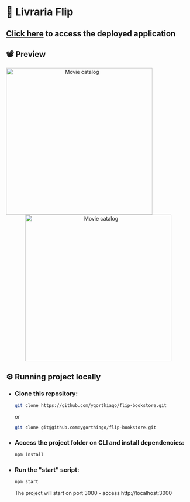 # 📖 Livraria Flip

## <a href="https://flip-bookstore.vercel.app/" target="_blank">Click here</a> to access the deployed application

## 📽 Preview
  <div align="center">
    <img alt="Movie catalog" title="Movie Catalog" src="https://i.ibb.co/jJtZGTY/mobile-flipbookstore.gif" height="400" align="left" />
    <img alt="Movie catalog" title="Movie Catalog" src="https://i.ibb.co/mq5d69L/desktop-flipbookstore.gif" height="400" />
  </div>
  
## ⚙ Running project locally

- ### Clone this repository:
  ```bash
  git clone https://github.com/ygorthiago/flip-bookstore.git
  ```
  or 

  ```bash
  git clone git@github.com:ygorthiago/flip-bookstore.git
  ```

- ### Access the project folder on CLI and install dependencies:
  ```bash
  npm install
  ```

- ### Run the "start" script:
  ```bash
  npm start
  ```
   The project will start on port 3000 - access http://localhost:3000
